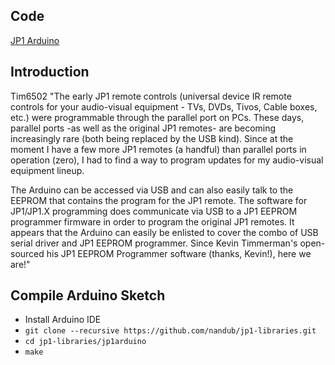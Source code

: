 ## Code

  [JP1 Arduino](https://forum.arduino.cc/index.php?topic=96737.msg725922#msg725922)

## Introduction

  Tim6502
  "The early JP1 remote controls (universal device IR remote controls for your audio-visual equipment - TVs, DVDs, Tivos, Cable boxes, etc.) were programmable through the parallel port on PCs. These days, parallel ports -as well as the original JP1 remotes- are becoming increasingly rare (both being replaced by the USB kind). Since at the moment I have a few more JP1 remotes (a handful) than parallel ports in operation (zero), I had to find a way to program updates for my audio-visual equipment lineup.
 
The Arduino can be accessed via USB and can also easily talk to the EEPROM that contains the program for the JP1 remote.  The software for JP1/JP1.X programming does communicate via USB to a JP1 EEPROM programmer firmware in order to program the original JP1 remotes.  It appears that the Arduino can easily be enlisted to cover the combo of USB serial driver and JP1 EEPROM programmer. Since Kevin Timmerman's open-sourced his JP1 EEPROM Programmer software (thanks, Kevin!), here we are!"

## Compile Arduino Sketch

  - Install Arduino IDE
  - `git clone --recursive https://github.com/nandub/jp1-libraries.git`
  - `cd jp1-libraries/jp1arduino`
  - `make`

